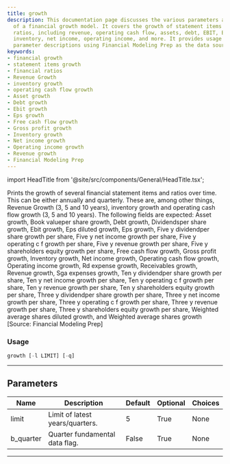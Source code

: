 ```yaml
---
title: growth
description: This documentation page discusses the various parameters and functionalities
  of a financial growth model. It covers the growth of statement items and financial
  ratios, including revenue, operating cash flow, assets, debt, EBIT, EPS, gross profit,
  inventory, net income, operating income, and more. It provides usage examples and
  parameter descriptions using Financial Modeling Prep as the data source.
keywords:
- financial growth
- statement items growth
- financial ratios
- Revenue Growth
- inventory growth
- operating cash flow growth
- Asset growth
- Debt growth
- Ebit growth
- Eps growth
- Free cash flow growth
- Gross profit growth
- Inventory growth
- Net income growth
- Operating income growth
- Revenue growth
- Financial Modeling Prep
---
```


import HeadTitle from '@site/src/components/General/HeadTitle.tsx';

<HeadTitle title="stocks/fa/growth - Reference | OpenBB Terminal Docs" />

Prints the growth of several financial statement items and ratios over time. This can be either annually and quarterly. These are, among other things, Revenue Growth (3, 5 and 10 years), inventory growth and operating cash flow growth (3, 5 and 10 years). The following fields are expected: Asset growth, Book valueper share growth, Debt growth, Dividendsper share growth, Ebit growth, Eps diluted growth, Eps growth, Five y dividendper share growth per share, Five y net income growth per share, Five y operating c f growth per share, Five y revenue growth per share, Five y shareholders equity growth per share, Free cash flow growth, Gross profit growth, Inventory growth, Net income growth, Operating cash flow growth, Operating income growth, Rd expense growth, Receivables growth, Revenue growth, Sga expenses growth, Ten y dividendper share growth per share, Ten y net income growth per share, Ten y operating c f growth per share, Ten y revenue growth per share, Ten y shareholders equity growth per share, Three y dividendper share growth per share, Three y net income growth per share, Three y operating c f growth per share, Three y revenue growth per share, Three y shareholders equity growth per share, Weighted average shares diluted growth, and Weighted average shares growth [Source: Financial Modeling Prep]

### Usage

```python
growth [-l LIMIT] [-q]
```

---

## Parameters

| Name | Description | Default | Optional | Choices |
| ---- | ----------- | ------- | -------- | ------- |
| limit | Limit of latest years/quarters. | 5 | True | None |
| b_quarter | Quarter fundamental data flag. | False | True | None |

---
